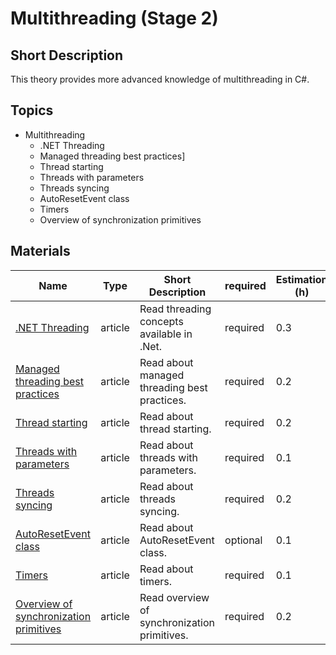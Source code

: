 # Multithreading (Stage 2)

## Short Description

This theory provides more advanced knowledge of multithreading in C#.

## Topics

* Multithreading
  * .NET Threading
  * Managed threading best practices]
  * Thread starting
  * Threads with parameters
  * Threads syncing
  * AutoResetEvent class
  * Timers
  * Overview of synchronization primitives

## Materials

| Name                                                                                                                                        | Type    | Short Description                            | required | Estimation (h) |
| ------------------------------------------------------------------------------------------------------------------------------------------- | ------- | -------------------------------------------- | -------- | -------------- |
| [.NET Threading](https://www.codeproject.com/Articles/821074/Net-Threading-You-Need-To-Know)                                                | article | Read threading concepts available in .Net.   | required | 0.3            |
| [Managed threading best practices](https://www.codeproject.com/Articles/821074/Net-Threading-You-Need-To-Know)                              | article | Read about managed threading best practices. | required | 0.2            |
| [Thread starting](https://metanit.com/sharp/tutorial/11.2.php)                                                                              | article | Read about thread starting.                  | required | 0.2            |
| [Threads with parameters](https://metanit.com/sharp/tutorial/11.3.php)                                                                      | article | Read about threads with parameters.          | required | 0.1            |
| [Threads syncing](https://metanit.com/sharp/tutorial/11.4.php)                                                                              | article | Read about threads syncing.                  | required | 0.2            |
| [AutoResetEvent class](https://metanit.com/sharp/tutorial/11.6.php)                                                                         | article | Read about AutoResetEvent class.             | optional | 0.1            |
| [Timers](https://metanit.com/sharp/tutorial/11.9.php)                                                                                       | article | Read about timers.                           | required | 0.1            |
| [Overview of synchronization primitives](https://docs.microsoft.com/en-us/dotnet/standard/threading/overview-of-synchronization-primitives) | article | Read overview of synchronization primitives. | required | 0.2            |
